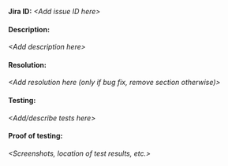 **Jira ID:** _\<Add issue ID here>_

#### Description:
_\<Add description here>_

#### Resolution:
_\<Add resolution here (only if bug fix, remove section otherwise)>_

#### Testing:
_\<Add/describe tests here>_

#### Proof of testing:
_\<Screenshots, location of test results, etc.>_
